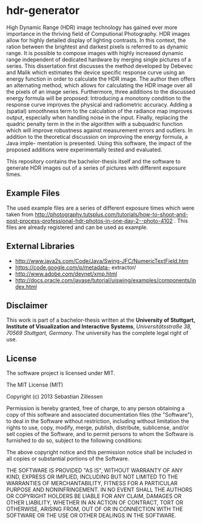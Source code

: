 hdr-generator
=============



High Dynamic Range (HDR) image technology has gained ever more importance in the thriving field of Computional Photography. HDR images allow for highly detailed display of lighting contrasts.
In this context, the ration between the brightest and darkest pixels is referred to as dynamic range. It is possible to compose images with highly increased dynamic range independent of dedicated hardware by merging single pictures of a series.
This dissertation first discusses the method developed by Debevec and Malik which estimates the device specific response curve using an energy function in order to calculate the HDR image. The author then offers an alternating method, which allows for calculating the HDR image over all the pixels of an image series. Furthermore, three additions to the discussed energy formula will be proposed: Introducing a monotony condition to the response curve improves the physical and radiometric accuracy. Adding a (spatial) smoothness term to the calculation of the radiance map improves output, especially when handling noise in the input. Finally, replacing the quadric penalty term in the in the algorithm with a subquadric function which will improve robustness against measurement errors and outliers.
In addition to the theoretical discussion on improving the energy formula, a Java imple- mentation is presented. Using this software, the impact of the proposed additions were experimentally tested and evaluated.



This repository contains the bachelor-thesis itself and the software to generate HDR images out of a series of pictures with different exposure times. 



Example Files
-------------
The used example files are a series of different exposure times which were taken from
http://photography.tutsplus.com/tutorials/how-to-shoot-and-post-process-professional-hdr-photos-in-one-day-2--photo-4102 . This files are already registered and can be used as example.

External Libraries
-------------
- http://www.java2s.com/Code/Java/Swing-JFC/NumericTextField.htm
- https://code.google.com/p/metadata- extractor/
- http://www.adobe.com/devnet/xmp.html
- http://docs.oracle.com/javase/tutorial/uiswing/examples/components/index.html


Disclaimer
-------------
This work is part of a bachelor-thesis written at the **University of Stuttgart, Institute of Visualization and Interactive Systems**, *Universitätsstraße 38, 70569 Stuttgart, Germany*. The university has the complete legal right of use.


License
-------------
The software project is licensed under MIT.


The MIT License (MIT)

Copyright (c) 2013 Sebastian Zillessen

Permission is hereby granted, free of charge, to any person obtaining a copy of
this software and associated documentation files (the "Software"), to deal in
the Software without restriction, including without limitation the rights to
use, copy, modify, merge, publish, distribute, sublicense, and/or sell copies of
the Software, and to permit persons to whom the Software is furnished to do so,
subject to the following conditions:

The above copyright notice and this permission notice shall be included in all
copies or substantial portions of the Software.

THE SOFTWARE IS PROVIDED "AS IS", WITHOUT WARRANTY OF ANY KIND, EXPRESS OR
IMPLIED, INCLUDING BUT NOT LIMITED TO THE WARRANTIES OF MERCHANTABILITY, FITNESS
FOR A PARTICULAR PURPOSE AND NONINFRINGEMENT. IN NO EVENT SHALL THE AUTHORS OR
COPYRIGHT HOLDERS BE LIABLE FOR ANY CLAIM, DAMAGES OR OTHER LIABILITY, WHETHER
IN AN ACTION OF CONTRACT, TORT OR OTHERWISE, ARISING FROM, OUT OF OR IN
CONNECTION WITH THE SOFTWARE OR THE USE OR OTHER DEALINGS IN THE SOFTWARE.
